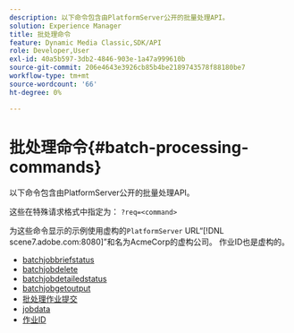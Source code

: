 ```yaml
---
description: 以下命令包含由PlatformServer公开的批量处理API。
solution: Experience Manager
title: 批处理命令
feature: Dynamic Media Classic,SDK/API
role: Developer,User
exl-id: 40a5b597-3db2-4846-903e-1a47a999610b
source-git-commit: 206e4643e3926cb85b4be2189743578f88180be7
workflow-type: tm+mt
source-wordcount: '66'
ht-degree: 0%

---
```


# 批处理命令{#batch-processing-commands}

以下命令包含由PlatformServer公开的批量处理API。

这些在特殊请求格式中指定为： `?req=<command>`

为这些命令显示的示例使用虚构的`PlatformServer` URL“[!DNL scene7.adobe.com:8080]”和名为AcmeCorp的虚构公司。 作业ID也是虚构的。

* [batchjobbriefstatus](r-batchjobbriefstatus.md)
* [batchjobdelete](r-batchjobdelete.md)
* [batchjobdetailedstatus](r-batchjobdetailedstatus.md)
* [batchjobgetoutput](r-batchjobgetoutput.md)
* [批处理作业提交](r-batchjobsubmit.md)
* [jobdata](r-jobdata.md)
* [作业ID](r-jobid.md)
